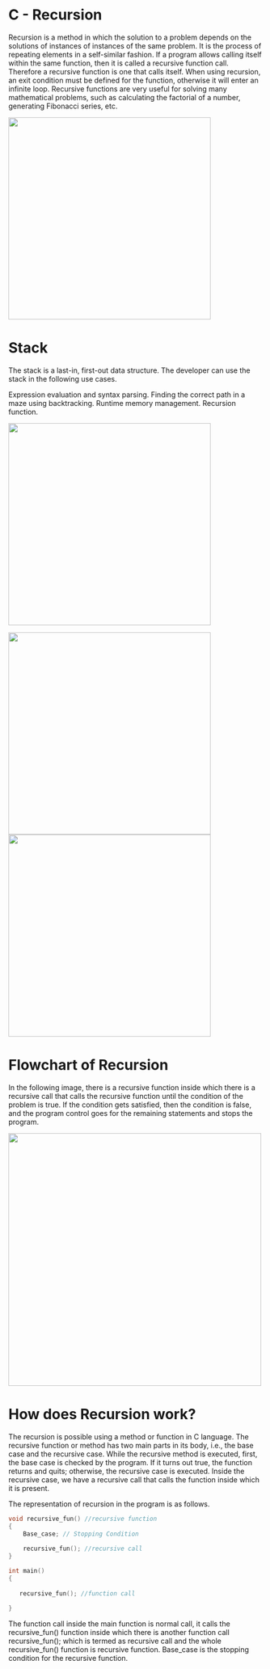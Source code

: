 # C - Recursion
Recursion is a method in which the solution to a problem depends on the solutions of instances of instances of the same problem.
It is the process of repeating elements in a self-similar fashion. 
If a program allows calling itself within the same function, then it is called a recursive function call.
Therefore a recursive function is one that calls itself.
When using recursion, an exit condition must be defined for the function, otherwise it will enter an infinite loop.
Recursive functions are very useful for solving many mathematical problems, such as calculating the factorial of a number, generating Fibonacci series, etc.

<img src="https://cdn.programiz.com/sites/tutorial2program/files/how-recursion-works-c_0.jpg" width="400"/>

# Stack
The stack is a last-in, first-out data structure. The developer can use the stack in the following use cases.

Expression evaluation and syntax parsing.
Finding the correct path in a maze using backtracking.
Runtime memory management.
Recursion function.

<img src="https://i.stack.imgur.com/PK6Ht.png" width="400"/> 

<img src="https://scaler.com/topics/images/activation-record-2.webp" width="400"/> <img src="https://scaler.com/topics/images/activation-record-3.webp" width="400"/>
# Flowchart of Recursion
In the following image, there is a recursive function inside which there is a recursive call that calls the recursive function until the condition of the problem is true. If the condition gets satisfied, then the condition is false, and the program control goes for the remaining statements and stops the program.

<img src="https://scaler.com/topics/images/flowchart-of-recursion.webp" width="500"/>

# How does Recursion work?
The recursion is possible using a method or function in C language. The recursive function or method has two main parts in its body, i.e., the base case and the recursive case. While the recursive method is executed, first, the base case is checked by the program. If it turns out true, the function returns and quits; otherwise, the recursive case is executed. Inside the recursive case, we have a recursive call that calls the function inside which it is present.

The representation of recursion in the program is as follows.

```c
void recursive_fun() //recursive function
{
    Base_case; // Stopping Condition
    
    recursive_fun(); //recursive call
}

int main()
{
   
   recursive_fun(); //function call
    
}
```
The function call inside the main function is normal call, it calls the recursive_fun() function inside which there is another function call recursive_fun(); which is termed as recursive call and the whole recursive_fun() function is recursive function. Base_case is the stopping condition for the recursive function.

